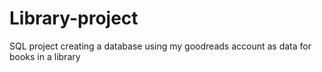 # Library-project
SQL project creating a database using my goodreads account as data for books in a library
